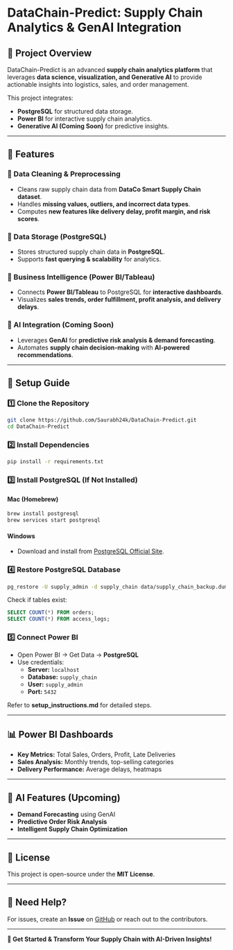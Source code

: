 # DataChain-Predict: Supply Chain Analytics & GenAI Integration

## 📌 Project Overview
DataChain-Predict is an advanced **supply chain analytics platform** that leverages **data science, visualization, and Generative AI** to provide actionable insights into logistics, sales, and order management.

This project integrates:
- **PostgreSQL** for structured data storage.
- **Power BI** for interactive supply chain analytics.
- **Generative AI (Coming Soon)** for predictive insights.

---

## 🚀 Features
### **🔹 Data Cleaning & Preprocessing**
- Cleans raw supply chain data from **DataCo Smart Supply Chain dataset**.
- Handles **missing values, outliers, and incorrect data types**.
- Computes **new features like delivery delay, profit margin, and risk scores**.

### **🔹 Data Storage (PostgreSQL)**
- Stores structured supply chain data in **PostgreSQL**.
- Supports **fast querying & scalability** for analytics.

### **🔹 Business Intelligence (Power BI/Tableau)**
- Connects **Power BI/Tableau** to PostgreSQL for **interactive dashboards**.
- Visualizes **sales trends, order fulfillment, profit analysis, and delivery delays**.

### **🔹 AI Integration (Coming Soon)**
- Leverages **GenAI** for **predictive risk analysis & demand forecasting**.
- Automates **supply chain decision-making** with **AI-powered recommendations**.

---

## 🔧 Setup Guide
### **1️⃣ Clone the Repository**
```sh
git clone https://github.com/Saurabh24k/DataChain-Predict.git
cd DataChain-Predict
```

### **2️⃣ Install Dependencies**
```sh
pip install -r requirements.txt
```

### **3️⃣ Install PostgreSQL (If Not Installed)**
#### **Mac (Homebrew)**
```sh
brew install postgresql
brew services start postgresql
```
#### **Windows**
- Download and install from [PostgreSQL Official Site](https://www.postgresql.org/download/).

### **4️⃣ Restore PostgreSQL Database**
```sh
pg_restore -U supply_admin -d supply_chain data/supply_chain_backup.dump
```
Check if tables exist:
```sql
SELECT COUNT(*) FROM orders;
SELECT COUNT(*) FROM access_logs;
```

### **5️⃣ Connect Power BI**
- Open Power BI → Get Data → **PostgreSQL**
- Use credentials:
  - **Server:** `localhost`
  - **Database:** `supply_chain`
  - **User:** `supply_admin`
  - **Port:** `5432`

Refer to **setup_instructions.md** for detailed steps.

---

## 📊 Power BI Dashboards
- **Key Metrics:** Total Sales, Orders, Profit, Late Deliveries
- **Sales Analysis:** Monthly trends, top-selling categories
- **Delivery Performance:** Average delays, heatmaps

---

## 🤖 AI Features (Upcoming)
- **Demand Forecasting** using GenAI
- **Predictive Order Risk Analysis**
- **Intelligent Supply Chain Optimization**

---

## 📜 License
This project is open-source under the **MIT License**.

---

## 💬 Need Help?
For issues, create an **Issue** on [GitHub](https://github.com/Saurabh24k/DataChain-Predict/issues) or reach out to the contributors.

---

**🚀 Get Started & Transform Your Supply Chain with AI-Driven Insights!**

